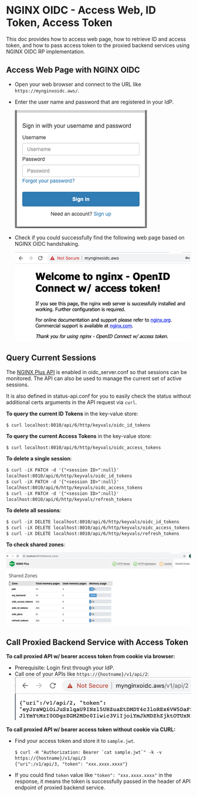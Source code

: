 # NGINX OIDC - Access Web, ID Token, Access Token
This doc provides how to access web page, how to retrieve ID and access token, and how to pass access token to the proxied backend services using NGINX OIDC RP implementation.


## Access Web Page with NGINX OIDC

- Open your web browser and connect to the URL like `https://mynginxoidc.aws/`.
- Enter the user name and password that are registered in your IdP.

  ![](./img/idp_login.png)

- Check if you could successfully find the following web page based on NGINX OIDC handshaking.

  ![](./img/nginx-oidc-access-token-page.png)


## Query Current Sessions

The [NGINX Plus API](http://nginx.org/en/docs/http/ngx_http_api_module.html) is enabled in oidc_server.conf so that sessions can be monitored. The API can also be used to manage the current set of active sessions.

It is also defined in status-api.conf for you to easily check the status without additional certs arguments in the API request via `curl`.

**To query the current ID Tokens** in the key-value store:
```
$ curl localhost:8010/api/6/http/keyvals/oidc_id_tokens
```

**To query the current Access Tokens** in the key-value store:
```
$ curl localhost:8010/api/6/http/keyvals/oidc_access_tokens
```

**To delete a single session**:
```
$ curl -iX PATCH -d '{"<session ID>":null}' localhost:8010/api/6/http/keyvals/oidc_id_tokens
$ curl -iX PATCH -d '{"<session ID>":null}' localhost:8010/api/6/http/keyvals/oidc_access_tokens
$ curl -iX PATCH -d '{"<session ID>":null}' localhost:8010/api/6/http/keyvals/refresh_tokens
```

**To delete all sessions**:
```
$ curl -iX DELETE localhost:8010/api/6/http/keyvals/oidc_id_tokens
$ curl -iX DELETE localhost:8010/api/6/http/keyvals/oidc_access_tokens
$ curl -iX DELETE localhost:8010/api/6/http/keyvals/refresh_tokens
```

**To check shared zones**:

![](./img/nginx-plus-shared-zones.png)


## Call Proxied Backend Service with Access Token

**To call proxied API w/ bearer access token from cookie via browser:**
- Prerequisite: Login first through your IdP.
- Call one of your APIs like `https://{hostname}/v1/api/2`:
  ![](./img/call-api-w-token-in-ui.png)

**To call proxied API w/ bearer access token without cookie via CURL:**
- Find your access token and store it to `sample.jwt`.
  ```
  $ curl -H "Authorization: Bearer `cat sample.jwt`" -k -v https://{hostname}/v1/api/3
  {"uri":/v1/api/3, "token": "xxx.xxxx.xxxx"}
  ```
- If you could find `token` value like `"token": "xxx.xxxx.xxxx"` in the response, it means the token is successfully passed in the header of API endpoint of proxied backend service.
